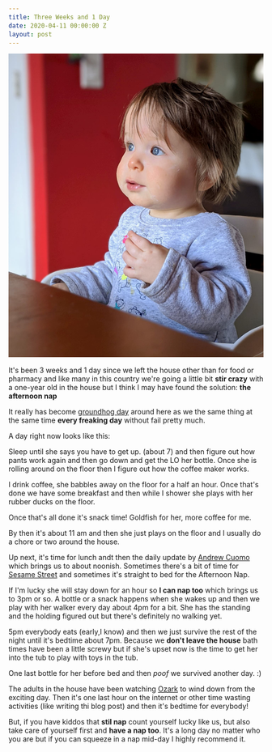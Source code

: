 ```yaml
---
title: Three Weeks and 1 Day
date: 2020-04-11 00:00:00 Z
layout: post
---
```


![espy](/images/espy.jpg)

It's been 3 weeks and 1 day since we left the house other than for food or pharmacy and like many in this country we're going a little bit **stir crazy** with a one-year old in the house but I think I may have found the solution: **the afternoon nap**

It really has become [groundhog day](https://en.wikipedia.org/wiki/Groundhog_Day_(film)) around here as we the same thing at the same time **every freaking day** without fail pretty much.

A day right now looks like this:

Sleep until she says you have to get up. (about 7) and then figure out how pants work again and then go down and get the LO her bottle. Once she is rolling around on the floor then I figure out how the coffee maker works.

I drink coffee, she babbles away on the floor for a half an hour. Once that's done we have some breakfast and  then while I shower she plays with her rubber ducks on the floor.

Once that's all done it's snack time! Goldfish for her, more coffee for me.

By then it's about 11 am and then she just plays on the floor and I usually do a chore or two around the house.

Up next, it's time for lunch andt then the daily update by [Andrew Cuomo](http://ny.gov) which brings us to about noonish. Sometimes there's a bit of time for [Sesame Street](https://amzn.to/34w2kFG) and sometimes it's straight to bed for the Afternoon Nap.

If I'm lucky she will stay down for an hour so **I can nap too** which brings us to 3pm or so. A bottle or a snack happens when she wakes up and then we play with her walker every day about 4pm for a bit. She has the standing and the holding figured out but there's definitely no walking yet.

5pm everybody eats (early,I know) and then we just survive the rest of the night until it's bedtime about 7pm.
Because we **don't leave the house** bath times have been a little screwy but if she's upset now is the time to get her into the tub to play with toys in the tub.

One last bottle for her before bed and then *poof* we survived another day. :)

The adults in the house have been watching [Ozark](https://www.netflix.com/title/80117552) to wind down from the exciting day. Then it's one last hour on the internet or other time wasting activities (like writing thi  blog post) and then it's bedtime for everybody!

But, if you have kiddos that **stil nap** count yourself lucky like us, but also take care of yourself first and **have a nap too**. It's a long day no matter who you are but if you can squeeze in a nap mid-day I highly recommend it.





